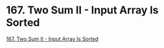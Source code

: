 # 167. Two Sum II - Input Array Is Sorted

[167. Two Sum II - Input Array Is Sorted](https://leetcode.com/problems/two-sum-ii-input-array-is-sorted/description/)